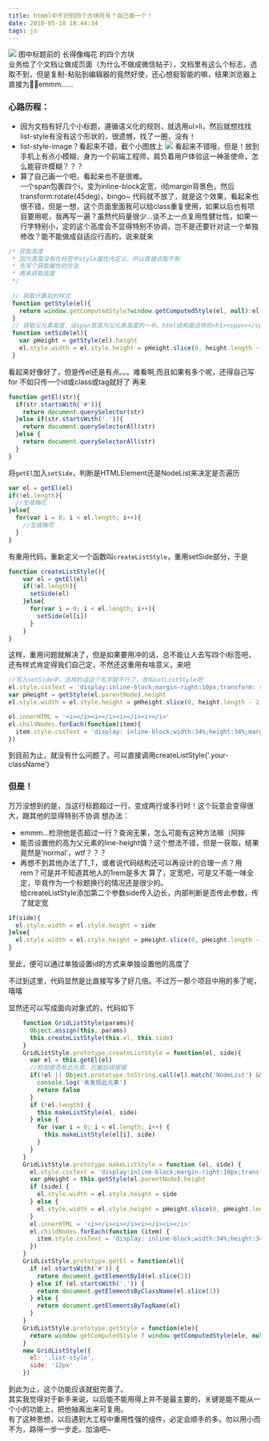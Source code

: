 ```yaml
---
title: htmml中不识别四个方块符号？自己画一个！
date: 2018-05-18 18:44:34
tags: js
---
```

![](https://upload-images.jianshu.io/upload_images/11264410-682635b5c3e6432b.png)
图中标题前的 长得像梅花 的四个方块  
业务给了个文档让做成页面（为什么不做成微信帖子），文档里有这么个标志，选取不到，但是复制-粘贴到编辑器的竟然好使，还心想挺智能的嘛，结果浏览器上直接为，emmm......
### 心路历程：
<!--more-->
+ 因为文档有好几个小标题，遵循语义化的规则，就选用ul>li，然后就想找找list-style有没有这个形状的，很遗憾，找了一圈，没有！
+ list-style-image？看起来不错，截个小图放上
![](https://upload-images.jianshu.io/upload_images/11264410-aa2a6a8ab8c4eae1.png)
看起来不错哦，但是！放到手机上有点小模糊，身为一个前端工程师，肩负着用户体验这一神圣使命，怎么能容许模糊？？？
+ 算了自己画一个吧，看起来也不是很难。  
一个span包裹四个i，变为inline-block定宽，i给margin背景色，然后transform:rotate(45deg)，bingo~
代码就不放了，就是这个效果，看起来也很不错，但是一想，这个页面里面我可以给class重复使用，如果以后也有项目要用呢，我再写一遍？虽然代码量很少...谈不上一点复用性健壮性，如果一行字特别小，定的这个高度会不显得特别不协调，岂不是还要针对这一个单独修改？能不能做成自适应行高的，说来就来

```javascript
/* 获取高度
 * 因为高度没有在标签中style属性内定义，所以直接点取不到
 * 先写个获取属性的方法
 * 再来获取高度
 */
 
 // 获取计算后的样式
 function getStyle(el){
   return window.getComputedStyle?window.getComputedStyle(el, null):el.currentStyle
 }
 // 获取父元素高度，设span宽高为父元素高度的一半。html结构是这样的<h1><span></span> 这是一个标题</h1>
 function setSide(el){
   var pHeight = getStyle(el).height
   el.style.width = el.style.height = pHeight.slice(0, height.length - 2) / 2 + 'px'
 }
```
看起来好像好了，但是传el还是有点。。。难看啊,而且如果有多个呢，还得自己写for
不如只传一个id或class或tag就好了
再来
```javascript
function getEl(str){
  if(str.startsWith('#')){
	return document.querySelector(str)
  }else if(str.startsWith('.')){
	return document.querySelectorAll(str)
  }else {
	return document.querySelectorAll(str)
  }
}
```
将`getEl`加入`setSide`，判断是HTMLElement还是NodeList来决定是否遍历
```javascript
var el = getEl(el)
if(!el.length){
  //生成梅花
}else{
  for(var i = 0; i < el.length; i++){
	//生成梅花
  }
}
```
有重用代码，重新定义一个函数叫`createListStyle`，重用setSide部分，于是
```javascript
function createListStyle(){
    var el = getEl(el)
	if(!el.length){
	  setSide(el)
	}else{
	  for(var i = 0; i < el.length; i++){
		setSide(el[i])
	  }
	}
}
```
这样，重用问题就解决了，但是如果要用冲的话，总不能让人去写四个i标签吧，还有样式肯定得我们自己定，不然还这重用有啥意义，来吧
```javascript
//写入setSide中，这样的话这个名字就不行了，改叫setListStyle吧
el.style.cssText = 'display:inline-block;margin-right:10px;transform: rotate(45deg);font-size: 0;'
var pHeight = getStyle(el.parentNode).height
el.style.width = el.style.height = pHheight.slice(0, height.length - 2) / 2 + 'px'

el.innerHTML = '<i></i><i></i><i></i><i></i>'
el.childNodes.forEach(function(item){
  item.style.cssText = 'display: inline-block;width:34%;height:34%;margin:8%;background:#000;'
})
```
到目前为止，就没有什么问题了，可以直接调用createListStyle('.your-className')
### 但是！
万万没想到的是，当这行标题超过一行，变成两行或多行时！这个玩意会变得很大，跟其他的显得特别不协调
想办法：
+ emmm...检测他是否超过一行？查询无果，怎么可能有这种方法嘛（阿摔
+ 能否设置他的高为父元素的line-height值？这个想法不错，但是一获取，结果竟然是‘normal’，wtf？？？
+ 再想不到其他办法了T_T，或者说代码结构还可以再设计的合理一点？用rem？可是并不知道其他人的1rem是多大
算了，定宽吧，可是又不能一味全定，毕竟作为一个标题换行的情况还是很少的。  
给createListStyle添加第二个参数side传入边长，内部判断是否传此参数，传了就定宽
```javascript
if(side){
  el.style.width = el.style.height = side
}else{
  el.style.width = el.style.height = pHeight.slice(0, pHeight.length - 2) / 2 + 'px'
}
```
至此，便可以通过单独设置id的方式来单独设置他的高度了

不过到这里，代码显然是比直接写多了好几倍。不过万一那个项目中用的多了呢，嘻嘻

显然还可以写成面向对象式的，代码如下
```javascript
    function GridListStyle(params){
      Object.assign(this, params)
      this.createListStyle(this.el, this.side)
    }
    GridListStyle.prototype.createListStyle = function(el, side){
      var el = this.getEl(el)
	  //检验是否有此元素，拦截后续报错
      if(!el || Object.prototype.toString.call(el).match('NodeList') && el.length === 0){
        console.log('未发现此元素')
        return false
      }
      if (!el.length) {
        this.makeListStyle(el, side)
      } else {
        for (var i = 0; i < el.length; i++) {
          this.makeListStyle(el[i], side)
        }
      }
    }
    GridListStyle.prototype.makeListStyle = function (el, side) {
      el.style.cssText = 'display:inline-block;margin-right:10px;transform: rotate(45deg);font-size: 0;'
      var pHeight = this.getStyle(el.parentNode).height
      if (side) {
        el.style.width = el.style.height = side
      } else {
        el.style.width = el.style.height = pHeight.slice(0, pHeight.length - 2) / 2 + 'px'
      }
      el.innerHTML = '<i></i><i></i><i></i><i></i>'
      el.childNodes.forEach(function (item) {
        item.style.cssText = 'display: inline-block;width:34%;height:34%;margin:8%;background:#000;'
      })
    }
    GridListStyle.prototype.getEl = function(el){
      if (el.startsWith('#')) {
        return document.getElementById(el.slice(1))
      } else if (el.startsWith('.')) {
        return document.getElementsByClassName(el.slice(1))
      } else {
        return document.getElementsByTagName(el)
      }
    }
    GridListStyle.prototype.getStyle = function(ele){
      return window.getComputedStyle ? window.getComputedStyle(ele, null) : ele.currentStyle
    }
    new GridListStyle({
      el: '.list-style',
      side: '12px'
    })
```
到此为止，这个功能应该就挺完善了。  
其实我觉得对于新手来说，以后能不能用得上并不是最主要的，关键是能不能从一个小的功能上，把他抽离出来可复用。  
有了这种思想，以后遇到大工程中重用性强的组件，必定会顺手的多。勿以用小而不为，路得一步一步走。加油吧~